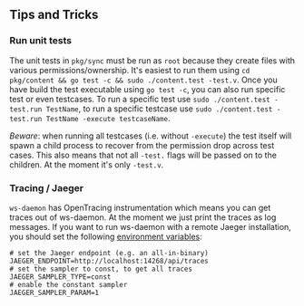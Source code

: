 ## Tips and Tricks

### Run unit tests

The unit tests in `pkg/sync` must be run as `root` because they create files with various permissions/ownership.
It's easiest to run them using `cd pkg/content && go test -c && sudo ./content.test -test.v`.
Once you have build the test executable using `go test -c`, you can also run specific test or even testcases.
To run a specific test use `sudo ./content.test -test.run TestName`, to run a specific testcase use `sudo ./content.test -test.run TestName -execute testcaseName`.

_Beware_: when running all testcases (i.e. without `-execute`) the test itself will spawn a child process to recover from the permission drop across test cases.
This also means that not all `-test.` flags will be passed on to the children. At the moment it's only `-test.v`.

### Tracing / Jaeger

`ws-daemon` has OpenTracing instrumentation which means you can get traces out of ws-daemon.
At the moment we just print the traces as log messages. If you want to run ws-daemon with a remote
Jaeger installation, you should set the following [environment variables](https://github.com/jaegertracing/jaeger-client-go#environment-variables):

```
# set the Jaeger endpoint (e.g. an all-in-binary)
JAEGER_ENDPOINT=http://localhost:14268/api/traces
# set the sampler to const, to get all traces
JAEGER_SAMPLER_TYPE=const
# enable the constant sampler
JAEGER_SAMPLER_PARAM=1
```
